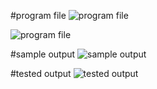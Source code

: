 #program file
![program file](round_robin.png)

![program file](round_robin(2).png)

#sample output
![sample output](sampleoutput.png)

#tested output
![tested output](testedoutput.png)

